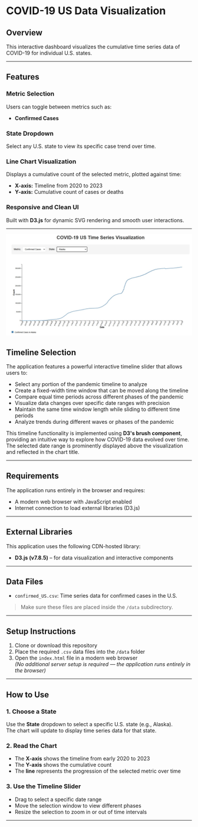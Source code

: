 # COVID-19 US Data Visualization

## Overview
This interactive dashboard visualizes the cumulative time series data of COVID-19 for individual U.S. states.  

---

## Features

### Metric Selection
Users can toggle between metrics such as:
- **Confirmed Cases**
  

### State Dropdown
Select any U.S. state to view its specific case trend over time.

### Line Chart Visualization
Displays a cumulative count of the selected metric, plotted against time:
- **X-axis:** Timeline from 2020 to 2023  
- **Y-axis:** Cumulative count of cases or deaths

### Responsive and Clean UI
Built with **D3.js** for dynamic SVG rendering and smooth user interactions.

---
![Visualization](visualization.jpg)


## Timeline Selection
The application features a powerful interactive timeline slider that allows users to:
- Select any portion of the pandemic timeline to analyze
- Create a fixed-width time window that can be moved along the timeline
- Compare equal time periods across different phases of the pandemic
- Visualize data changes over specific date ranges with precision
- Maintain the same time window length while sliding to different time periods
- Analyze trends during different waves or phases of the pandemic

This timeline functionality is implemented using **D3's brush component**, providing an intuitive way to explore how COVID-19 data evolved over time.  
The selected date range is prominently displayed above the visualization and reflected in the chart title.

---

## Requirements
The application runs entirely in the browser and requires:
- A modern web browser with JavaScript enabled
- Internet connection to load external libraries (D3.js)

---

## External Libraries
This application uses the following CDN-hosted library:
- **D3.js (v7.8.5)** – for data visualization and interactive components

---

## Data Files
- `confirmed_US.csv`: Time series data for confirmed cases in the U.S.
  

> Make sure these files are placed inside the `/data` subdirectory.

---

## Setup Instructions
1. Clone or download this repository
2. Place the required `.csv` data files into the `/data` folder
3. Open the `index.html` file in a modern web browser  
   *(No additional server setup is required — the application runs entirely in the browser)*

---

## How to Use

### 1. Choose a State
Use the **State** dropdown to select a specific U.S. state (e.g., Alaska).  
The chart will update to display time series data for that state.

### 2. Read the Chart
- The **X-axis** shows the timeline from early 2020 to 2023
- The **Y-axis** shows the cumulative count
- The **line** represents the progression of the selected metric over time

### 3. Use the Timeline Slider
- Drag to select a specific date range
- Move the selection window to view different phases
- Resize the selection to zoom in or out of time intervals

---
